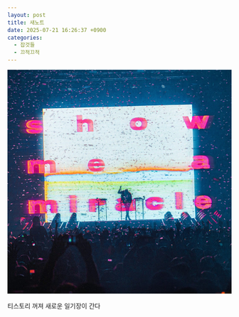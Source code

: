 ```yaml
---
layout: post
title: 새노트
date: 2025-07-21 16:26:37 +0900
categories:
  - 잡것들
  - 끄적끄적
---
```

![](assets/img/잡것들/9.jpg)

티스토리 꺼져 새로운 일기장이 간다